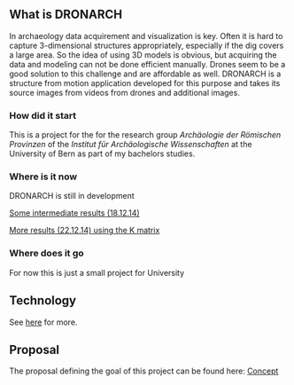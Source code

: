 ## What is DRONARCH
In archaeology data acquirement and visualization is key. Often it is hard to capture 3-dimensional structures appropriately, especially if the dig covers a large area.
So the idea of using 3D models is obvious, but acquiring the data and modeling can not be done efficient manually.
Drones seem to be a good solution to this challenge and are affordable as well.
DRONARCH is a structure from motion application developed for this purpose and takes its source images from videos from drones and additional images.

### How did it start
This is a project for the for the research group _Archäologie der Römischen Provinzen_ of the _Institut für Archäologische Wissenschaften_ at the University of Bern as part of my bachelors studies.

### Where is it now
DRONARCH is still in development

[Some intermediate results (18.12.14)](https://github.com/DRONARCHers/DRONARCH/wiki/Intermediate-Results-%2818.12.14%29)

[More results (22.12.14) using the K matrix](https://github.com/DRONARCHers/DRONARCH/wiki/Intermediate-Results-%2822.12.14%29)
### Where does it go
For now this is just a small project for University

## Technology
See [here](https://github.com/DRONARCHers/DRONARCH/wiki/Technology-used) for more.

## Proposal
The proposal defining the goal of this project can be found here: [Concept](https://github.com/DRONARCHers/DRONARCH/tree/master/concept)